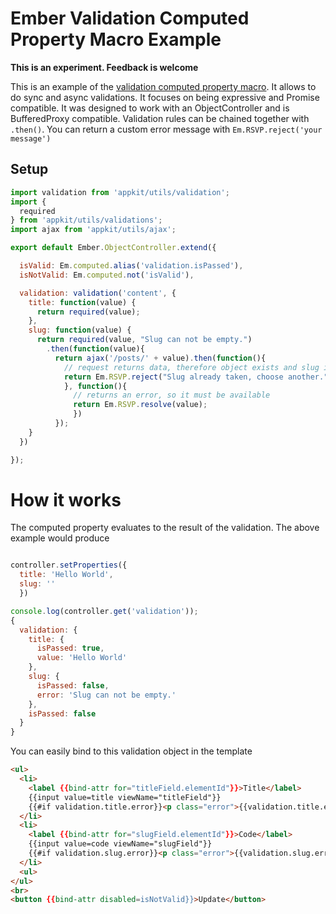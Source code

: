 # Ember Validation Computed Property Macro Example

**This is an experiment. Feedback is welcome**

This is an example of the [validation computed property macro](/app/utils/validation.js).
It allows to do sync and async validations. It focuses on being expressive and Promise compatible.
It was designed to work with an ObjectController and is BufferedProxy compatible. Validation rules can
be chained together with ```.then()```. You can return a custom error message with ```Em.RSVP.reject('your message')```

## Setup

```javascript
import validation from 'appkit/utils/validation';
import {
  required
} from 'appkit/utils/validations';
import ajax from 'appkit/utils/ajax';

export default Ember.ObjectController.extend({

  isValid: Em.computed.alias('validation.isPassed'),
  isNotValid: Em.computed.not('isValid'),

  validation: validation('content', {
    title: function(value) {
      return required(value);
    },
    slug: function(value) {
      return required(value, "Slug can not be empty.")
        .then(function(value){
          return ajax('/posts/' + value).then(function(){
            // request returns data, therefore object exists and slug is not available
            return Em.RSVP.reject("Slug already taken, choose another.");
            }, function(){
              // returns an error, so it must be available
              return Em.RSVP.resolve(value);
              })
          });
    }
  })

});
```

# How it works

The computed property evaluates to the result of the validation. The above example would produce

```javascript

controller.setProperties({
  title: 'Hello World',
  slug: ''
  })

console.log(controller.get('validation'));
{
  validation: {
    title: {
      isPassed: true,
      value: 'Hello World'
    },
    slug: {
      isPassed: false,
      error: 'Slug can not be empty.'
    },
    isPassed: false
  }
}
```

You can easily bind to this validation object in the template

```html
<ul>
  <li>
    <label {{bind-attr for="titleField.elementId"}}>Title</label>
    {{input value=title viewName="titleField"}}
    {{#if validation.title.error}}<p class="error">{{validation.title.error}}</p>{{/if}}
  </li>
  <li>
    <label {{bind-attr for="slugField.elementId"}}>Code</label>
    {{input value=code viewName="slugField"}}
    {{#if validation.slug.error}}<p class="error">{{validation.slug.error}}</p>{{/if}}
  </li>
  <ul>
</ul>
<br>
<button {{bind-attr disabled=isNotValid}}>Update</button>

```
